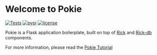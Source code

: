 # Welcome to Pokie

[![Tests](https://github.com/oddbit-project/pokie/workflows/Tests/badge.svg?branch=master)](https://github.com/oddbit-project/pokie/actions)
[![pypi](https://img.shields.io/pypi/v/pokie.svg)](https://pypi.org/project/pokie/)
[![license](https://img.shields.io/pypi/l/pokie.svg)](https://github.com/oddbit-project/pokie/blob/master/LICENSE)

Pokie is a Flask application boilerplate, built on top of [Rick](https://github.com/oddbit-project/rick) and 
[Rick-db](https://github.com/oddbit-project/rick_db) components.


For more information, please read the [Pokie Tutorial](tutorial/tutorial.md)

